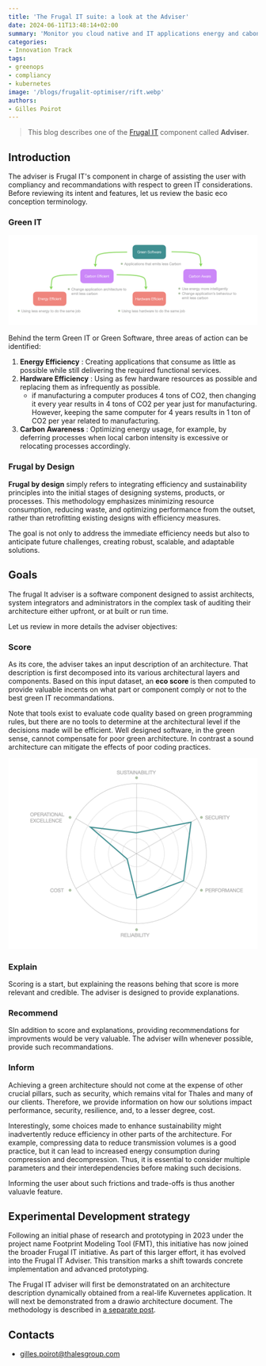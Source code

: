 ```yaml
---
title: 'The Frugal IT suite: a look at the Adviser'
date: 2024-06-11T13:48:14+02:00
summary: 'Monitor you cloud native and IT applications energy and cabon impacts'
categories:
- Innovation Track
tags:
- greenops
- compliancy
- kubernetes
image: '/blogs/frugalit-optimiser/rift.webp'
authors: 
- Gilles Poirot
---
```


> This blog describes one of the [Frugal IT](/building-blocks/frugal-it) component called **Adviser**.

## Introduction

The adviser is Frugal IT's component in charge of assisting the user with compliancy and recommandations with respect to 
green IT considerations.
Before reviewing its intent and features, let us review the basic eco conception terminology.

### Green IT

![Terminology](adviser-map.png)

Behind the term Green IT or Green Software, three areas of action can be identified:

1. **Energy Efficiency** : Creating applications that consume as little as possible while still delivering the required functional services.
2. **Hardware Efficiency** : Using as few hardware resources as possible and replacing them as infrequently as possible.
    * if manufacturing a computer produces 4 tons of CO2, then changing it every year results in 4 tons of CO2 per year just for manufacturing. However, keeping the same computer for 4 years results in 1 ton of CO2 per year related to manufacturing.
3. **Carbon Awareness** : Optimizing energy usage, for example, by deferring processes when local carbon intensity is excessive or relocating processes accordingly.

### Frugal by Design

**Frugal by design** simply refers to integrating efficiency and sustainability principles into the initial stages of designing systems, products, or processes. This methodology emphasizes minimizing resource consumption, reducing waste, and optimizing performance from the outset, rather than retrofitting existing designs with efficiency measures.

The goal is not only to address the immediate efficiency needs but also to anticipate future challenges, creating robust, scalable, and adaptable solutions. 

## Goals

The frugal It adviser is a software component designed to assist architects, system integrators and administrators in the complex task of auditing their architecture either upfront, or at built or run time. 

Let us review in more details the adviser objectives:

### Score

As its core, the adviser takes an input description of an architecture. That description is first decomposed into
its various architectural layers and components. Based on this input dataset, an **eco score** is then computed
to provide valuable incents on what part or component comply or not to the best green IT recommandations. 

Note that tools exist to evaluate code quality based on green programming rules, but there are no tools to determine at the architectural level if the decisions made will be efficient. Well designed software, in the green sense, cannot compensate for poor green architecture. In contrast a sound architecture can mitigate the effects of poor coding practices.

![Scoring](adviser-radar.png)

### Explain

Scoring is a start, but explaining the reasons behing that score is more relevant and credible.
The adviser is designed to provide explanations.

### Recommend

SIn addition to score and explanations, providing recommendations for improvments would be very valuable. The adviser 
willn whenever possible, provide such recommandations.

### Inform

Achieving a green architecture should not come at the expense of other crucial pillars, such as security, which remains vital for Thales and many of our clients. Therefore, we provide information on how our solutions impact performance, security, resilience, and, to a lesser degree, cost. 

Interestingly, some choices made to enhance sustainability might inadvertently reduce efficiency in other parts of the architecture. For example, compressing data to reduce transmission volumes is a good practice, but it can lead to increased energy consumption during compression and decompression. Thus, it is essential to consider multiple parameters and their interdependencies before making such decisions.

Informing the user about such frictions and trade-offs is thus another valuavle feature. 

## Experimental Development strategy

Following an initial phase of research and prototyping in 2023 under the project name Footprint Modeling Tool (FMT), this initiative has now joined the broader Frugal IT initiative. As part of this larger effort, it has evolved into the Frugal IT Adviser. This transition marks a shift towards concrete implementation and advanced prototyping.

The Frugal IT adviser will first be demonstratated on an architecture description dynamically obtained from a real-life 
Kuvernetes application. It will next be demonstrated from a drawio architecture document. The methodology is described in [a separate post](/blogs/green-k8-experiment).

## Contacts

- gilles.poirot@thalesgroup.com